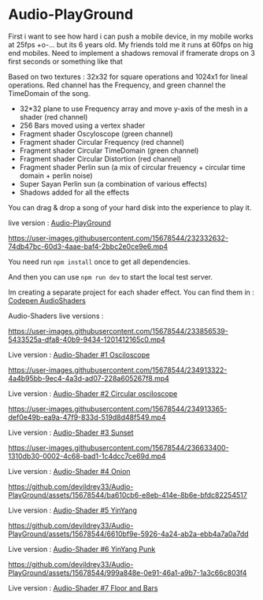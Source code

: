 # Audio-PlayGround
 
First i want to see how hard i can push a mobile device, in my mobile works at 25fps +o-... but its 6 years old. My friends told me it runs at 60fps on hig end mobiles. Need to implement a shadows removal if framerate drops on 3 first seconds or something like that

Based on two textures : 32x32 for square operations and 1024x1 for lineal operations.
Red channel has the Frequency, and green channel the TimeDomain of the song.

- 32*32 plane to use Frequency array and move y-axis of the mesh in a shader (red channel)
- 256 Bars moved using a vertex shader 
- Fragment shader Oscyloscope (green channel)
- Fragment shader Circular Frequency (red channel)
- Fragment shader Circular TimeDomain (green channel)
- Fragment shader Circular Distortion (red channel)
- Fragment shader Perlin sun (a mix of circular freuency + circular time domain + perlin noise)
- Super Sayan Perlin sun (a combination of various effects)
- Shadows added for all the effects

You can drag & drop a song of your hard disk into the experience to play it.

live version : [Audio-PlayGround](https://devildrey33.es/Ejemplos/Three.js-Journey/Audio-PlayGround/)






https://user-images.githubusercontent.com/15678544/232332632-74db47bc-60d3-4aae-baf4-2bbc2e0ce9e6.mp4





You need run <code>npm install</code> once to get all dependencies.

And then you can use <code>npm run dev</code> to start the local test server.



Im creating a separate project for each shader effect.
You can find them in : [Codepen AudioShaders](https://github.com/devildrey33/Audio-PlayGround/tree/main/Codepen)




Audio-Shaders live versions : 

https://user-images.githubusercontent.com/15678544/233856539-5433525a-dfa8-40b9-9434-1201412165c0.mp4

Live version : [Audio-Shader #1 Osciloscope](https://devildrey33.es/Ejemplos/Three.js-Journey/Audio-PlayGround/1/)



https://user-images.githubusercontent.com/15678544/234913322-4a4b95bb-9ec4-4a3d-ad07-228a605267f8.mp4



Live version : [Audio-Shader #2 Circular osciloscope](https://devildrey33.es/Ejemplos/Three.js-Journey/Audio-PlayGround/2/)


https://user-images.githubusercontent.com/15678544/234913365-def0e49b-ea9a-47f9-833d-519d8d48f549.mp4



Live version : [Audio-Shader #3 Sunset](https://devildrey33.es/Ejemplos/Three.js-Journey/Audio-PlayGround/3/)



https://user-images.githubusercontent.com/15678544/236633400-1310db30-0002-4c68-bad1-1c4dcc7ce69d.mp4



Live version : [Audio-Shader #4 Onion](https://devildrey33.es/Ejemplos/Three.js-Journey/Audio-PlayGround/4/)



https://github.com/devildrey33/Audio-PlayGround/assets/15678544/ba610cb6-e8eb-414e-8b6e-bfdc82254517



Live version : [Audio-Shader #5 YinYang](https://devildrey33.es/Ejemplos/Three.js-Journey/Audio-PlayGround/5/)



https://github.com/devildrey33/Audio-PlayGround/assets/15678544/6610bf9e-5926-4a24-ab2a-ebb4a7a0a7dd



Live version : [Audio-Shader #6 YinYang Punk](https://devildrey33.es/Ejemplos/Three.js-Journey/Audio-PlayGround/6/)




https://github.com/devildrey33/Audio-PlayGround/assets/15678544/999a848e-0e91-46a1-a9b7-1a3c66c803f4



Live version : [Audio-Shader #7 Floor and Bars](https://devildrey33.es/Ejemplos/Three.js-Journey/Audio-PlayGround/7/)

